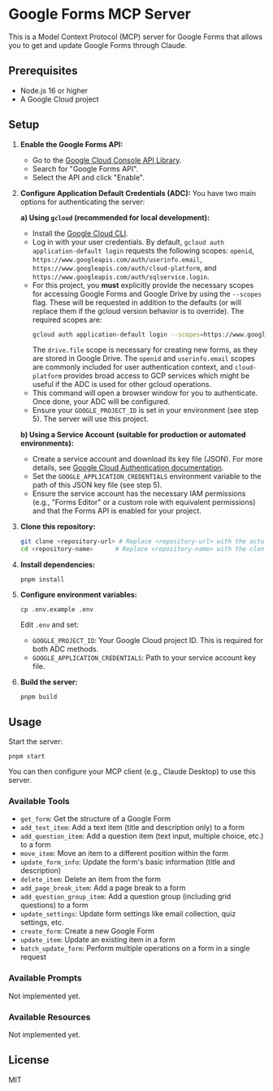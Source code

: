 # Google Forms MCP Server

This is a Model Context Protocol (MCP) server for Google Forms that allows you to get and update Google Forms through Claude.

## Prerequisites

- Node.js 16 or higher
- A Google Cloud project

## Setup

1. **Enable the Google Forms API:**
   - Go to the [Google Cloud Console API Library](https://console.cloud.google.com/apis/library).
   - Search for "Google Forms API".
   - Select the API and click "Enable".

2. **Configure Application Default Credentials (ADC):**
   You have two main options for authenticating the server:

   **a) Using `gcloud` (recommended for local development):**
      - Install the [Google Cloud CLI](https://cloud.google.com/sdk/docs/install).
      - Log in with your user credentials. By default, `gcloud auth application-default login` requests the following scopes: `openid`, `https://www.googleapis.com/auth/userinfo.email`, `https://www.googleapis.com/auth/cloud-platform`, and `https://www.googleapis.com/auth/sqlservice.login`.
      - For this project, you **must** explicitly provide the necessary scopes for accessing Google Forms and Google Drive by using the `--scopes` flag. These will be requested in addition to the defaults (or will replace them if the gcloud version behavior is to override). The required scopes are:
        ```bash
        gcloud auth application-default login --scopes=https://www.googleapis.com/auth/forms.body,https://www.googleapis.com/auth/forms.responses.readonly,https://www.googleapis.com/auth/drive.file,openid,https://www.googleapis.com/auth/userinfo.email,https://www.googleapis.com/auth/cloud-platform
        ```
        The `drive.file` scope is necessary for creating new forms, as they are stored in Google Drive. The `openid` and `userinfo.email` scopes are commonly included for user authentication context, and `cloud-platform` provides broad access to GCP services which might be useful if the ADC is used for other gcloud operations.
      - This command will open a browser window for you to authenticate. Once done, your ADC will be configured.
      - Ensure your `GOOGLE_PROJECT_ID` is set in your environment (see step 5). The server will use this project.

   **b) Using a Service Account (suitable for production or automated environments):**
      - Create a service account and download its key file (JSON). For more details, see [Google Cloud Authentication documentation](https://cloud.google.com/docs/authentication/production).
      - Set the `GOOGLE_APPLICATION_CREDENTIALS` environment variable to the path of this JSON key file (see step 5).
      - Ensure the service account has the necessary IAM permissions (e.g., "Forms Editor" or a custom role with equivalent permissions) and that the Forms API is enabled for your project.

3. **Clone this repository:**
   ```bash
   git clone <repository-url> # Replace <repository-url> with the actual URL
   cd <repository-name>      # Replace <repository-name> with the cloned directory name
   ```

4. **Install dependencies:**
   ```
   pnpm install
   ```

5. **Configure environment variables:**
   ```
   cp .env.example .env
   ```
   Edit `.env` and set:
   - `GOOGLE_PROJECT_ID`: Your Google Cloud project ID. This is required for both ADC methods.
   - `GOOGLE_APPLICATION_CREDENTIALS`: Path to your service account key file.

6. **Build the server:**
   ```
   pnpm build
   ```

## Usage

Start the server:

```
pnpm start
```

You can then configure your MCP client (e.g., Claude Desktop) to use this server.

### Available Tools

- `get_form`: Get the structure of a Google Form
- `add_text_item`: Add a text item (title and description only) to a form
- `add_question_item`: Add a question item (text input, multiple choice, etc.) to a form
- `move_item`: Move an item to a different position within the form
- `update_form_info`: Update the form's basic information (title and description)
- `delete_item`: Delete an item from the form
- `add_page_break_item`: Add a page break to a form
- `add_question_group_item`: Add a question group (including grid questions) to a form
- `update_settings`: Update form settings like email collection, quiz settings, etc.
- `create_form`: Create a new Google Form
- `update_item`: Update an existing item in a form
- `batch_update_form`: Perform multiple operations on a form in a single request

### Available Prompts
Not implemented yet.

### Available Resources
Not implemented yet.

## License

MIT